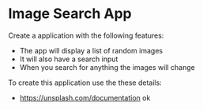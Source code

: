 # Image Search App

Create a application with the following features:

- The app will display a list of random images
- It will also have a search input
- When you search for anything the images will change

To create this application use the these details:

- https://unsplash.com/documentation
ok